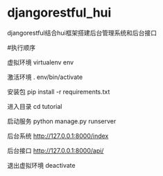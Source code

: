 # djangorestful_hui
djangorestful结合hui框架搭建后台管理系统和后台接口

#执行顺序

虚拟环境
virtualenv env

激活环境
. env/bin/activate

安装包
pip install -r requirements.txt

进入目录
cd tutorial

启动服务
python manage.py runserver

后台系统
http://127.0.0.1:8000/index

后台接口
http://127.0.0.1:8000/api/

退出虚拟环境
deactivate
